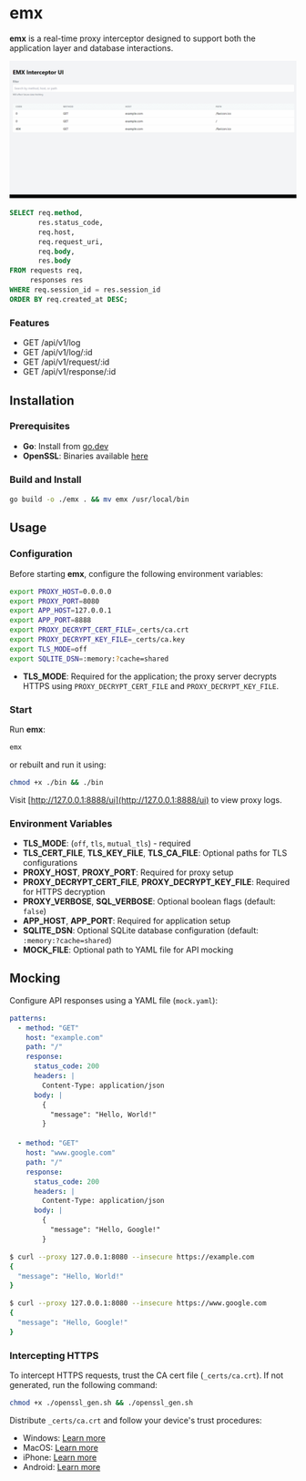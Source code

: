 # emx

**emx** is a real-time proxy interceptor designed to support both the application layer and database interactions.

![emx demo](./_img.gif)

```sql
SELECT req.method,
       res.status_code,
       req.host,
       req.request_uri,
       req.body,
       res.body
FROM requests req,
     responses res
WHERE req.session_id = res.session_id
ORDER BY req.created_at DESC;
```

### Features

- GET /api/v1/log
- GET /api/v1/log/:id
- GET /api/v1/request/:id
- GET /api/v1/response/:id

## Installation

### Prerequisites

- **Go**: Install from [go.dev](https://go.dev/doc/install)
- **OpenSSL**: Binaries available [here](https://wiki.openssl.org/index.php/Binaries)

### Build and Install

```sh
go build -o ./emx . && mv emx /usr/local/bin
```

## Usage

### Configuration

Before starting **emx**, configure the following environment variables:

```sh
export PROXY_HOST=0.0.0.0
export PROXY_PORT=8080
export APP_HOST=127.0.0.1
export APP_PORT=8888
export PROXY_DECRYPT_CERT_FILE=_certs/ca.crt
export PROXY_DECRYPT_KEY_FILE=_certs/ca.key
export TLS_MODE=off
export SQLITE_DSN=:memory:?cache=shared
```

- **TLS_MODE**: Required for the application; the proxy server decrypts HTTPS using `PROXY_DECRYPT_CERT_FILE` and `PROXY_DECRYPT_KEY_FILE`.

### Start

Run **emx**:

```sh
emx
```

or rebuilt and run it using:

```sh
chmod +x ./bin && ./bin
```

Visit [http://127.0.0.1:8888/ui](http://127.0.0.1:8888/ui) to view proxy logs.

### Environment Variables

- **TLS_MODE**: (`off`, `tls`, `mutual_tls`) - required
- **TLS_CERT_FILE**, **TLS_KEY_FILE**, **TLS_CA_FILE**: Optional paths for TLS configurations
- **PROXY_HOST**, **PROXY_PORT**: Required for proxy setup
- **PROXY_DECRYPT_CERT_FILE**, **PROXY_DECRYPT_KEY_FILE**: Required for HTTPS decryption
- **PROXY_VERBOSE**, **SQL_VERBOSE**: Optional boolean flags (default: `false`)
- **APP_HOST**, **APP_PORT**: Required for application setup
- **SQLITE_DSN**: Optional SQLite database configuration (default: `:memory:?cache=shared`)
- **MOCK_FILE**: Optional path to YAML file for API mocking

## Mocking

Configure API responses using a YAML file (`mock.yaml`):

```yaml
patterns:
  - method: "GET"
    host: "example.com"
    path: "/"
    response:
      status_code: 200
      headers: |
        Content-Type: application/json
      body: |
        {
          "message": "Hello, World!"
        }

  - method: "GET"
    host: "www.google.com"
    path: "/"
    response:
      status_code: 200
      headers: |
        Content-Type: application/json
      body: |
        {
          "message": "Hello, Google!"
        }
```

```sh
$ curl --proxy 127.0.0.1:8080 --insecure https://example.com
{
  "message": "Hello, World!"
}
```

```sh
$ curl --proxy 127.0.0.1:8080 --insecure https://www.google.com
{
  "message": "Hello, Google!"
}
```

### Intercepting HTTPS

To intercept HTTPS requests, trust the CA cert file (`_certs/ca.crt`). If not generated, run the following command:

```sh
chmod +x ./openssl_gen.sh && ./openssl_gen.sh
```

Distribute `_certs/ca.crt` and follow your device's trust procedures:

- Windows: [Learn more](https://learn.microsoft.com/en-us/windows-hardware/drivers/install/trusted-root-certification-authorities-certificate-store)
- MacOS: [Learn more](https://support.apple.com/en-gb/guide/keychain-access/kyca11871/mac)
- iPhone: [Learn more](https://support.apple.com/en-us/102390)
- Android: [Learn more](https://developer.android.com/privacy-and-security/security-ssl#Pinning)
